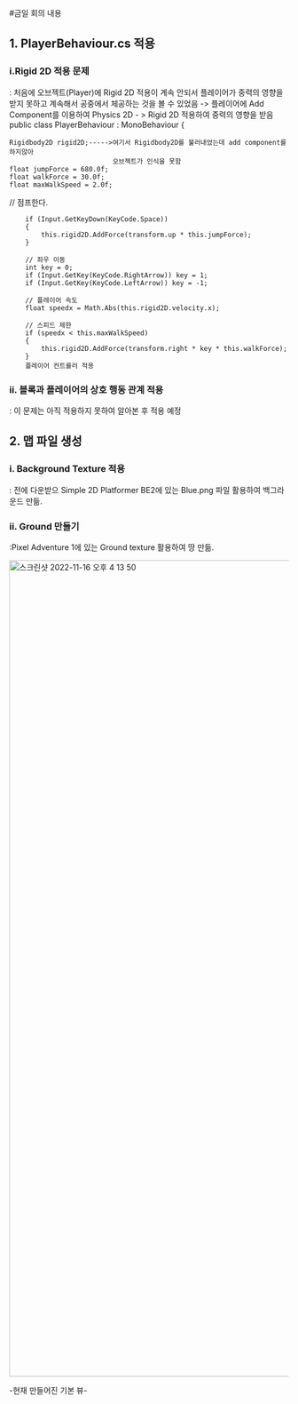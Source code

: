 #금일 회의 내용

## 1. PlayerBehaviour.cs 적용
### i.Rigid 2D 적용 문제
: 처음에 오브젝트(Player)에 Rigid 2D 적용이 계속 안되서 플레이어가 중력의 영향을 받지
못하고 계속해서 공중에서 체공하는 것을 볼 수 있었음
-> 플레이어에 Add Component를 이용하여 Physics 2D - > Rigid 2D 적용하여 중력의
영향을 받음
public class PlayerBehaviour : MonoBehaviour
{

    Rigidbody2D rigid2D;----->여기서 Rigidbody2D를 불러내었는데 add component를 하지않아
                              오브젝트가 인식을 못함
    float jumpForce = 680.0f;
    float walkForce = 30.0f;
    float maxWalkSpeed = 2.0f;

// 점프한다.

        if (Input.GetKeyDown(KeyCode.Space))
        {
            this.rigid2D.AddForce(transform.up * this.jumpForce);
        }

        // 좌우 이동
        int key = 0;
        if (Input.GetKey(KeyCode.RightArrow)) key = 1;
        if (Input.GetKey(KeyCode.LeftArrow)) key = -1;

        // 플레이어 속도
        float speedx = Math.Abs(this.rigid2D.velocity.x);

        // 스피드 제한 
        if (speedx < this.maxWalkSpeed)
        {
            this.rigid2D.AddForce(transform.right * key * this.walkForce);
        }
        플레이어 컨트롤러 적용

### ii. 블록과 플레이어의 상호 행동 관계 적용
: 이 문제는 아직 적용하지 못하여 알아본 후 적용 예정

## 2. 맵 파일 생성
### i. Background Texture 적용
: 전에 다운받으 Simple 2D Platformer BE2에 있는 Blue.png 파일 활용하여 백그라운드
만듦.
### ii. Ground 만들기

  :Pixel Adventure 1에 있는 Ground texture 활용하여 땅 만듦.
  
  
   <img width="1470" alt="스크린샷 2022-11-16 오후 4 13 50" src="https://user-images.githubusercontent.com/109155242/202111251-f0aa9629-f170-4fca-9d07-beacf45fdb89.png">



-현재 만들어진 기본 뷰-


